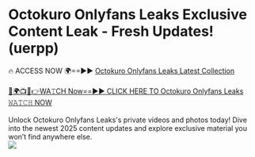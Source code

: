 # Octokuro Onlyfans Leaks Exclusive Content Leak - Fresh Updates! (uerpp)

🔥 ACCESS NOW 🌍==►► <a href="https://tinyurl.com/kvy9nzfs" rel="nofollow">Octokuro Onlyfans Leaks Latest Collection</a>
<br><br>
[🔴🌍📺📱👉WA𝚃CH Now==►► CLICK HERE TO Octokuro Onlyfans Leaks 𝚆𝙰𝚃𝙲𝙷 NOW](https://tinyurl.com/kvy9nzfs)
<br><br>
Unlock Octokuro Onlyfans Leaks's private videos and photos today! Dive into the newest 2025 content updates and explore exclusive material you won’t find anywhere else.
<br>
<a href="https://tinyurl.com/kvy9nzfs" rel="nofollow" data-target="animated-image.originalLink"><img src="https://camo.githubusercontent.com/8a4f000d20f83aca3bf7ec5f350d767afa0574a8a352519fd8cfa583a6f93a33/68747470733a2f2f692e696d6775722e636f6d2f644a486b345a712e676966" data-canonical-src="https://i.imgur.com/dJHk4Zq.gif" style="max-width: 100%; display: inline-block;" data-target="animated-image.originalImage"></a>
<br>
